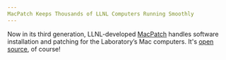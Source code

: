 ```yaml
---
MacPatch Keeps Thousands of LLNL Computers Running Smoothly
---
```


Now in its third generation, LLNL-developed [MacPatch](https://computation.llnl.gov/newsroom/macpatch-keeps-thousands-llnl-computers-running-smoothly) handles software installation and patching for the Laboratory’s Mac computers. It's [open source](https://github.com/llnl/macpatch), of course!
